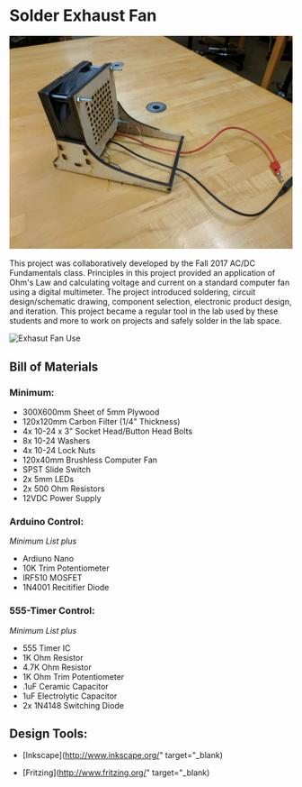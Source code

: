 # Solder Exhaust Fan

![Solder Exhaust Fan][pic1]

This project was collaboratively developed by the Fall 2017 AC/DC Fundamentals class. Principles in this project provided an application of Ohm's Law and calculating voltage and current on a standard computer fan using a digital multimeter. The project introduced soldering, circuit design/schematic drawing, component selection, electronic product design, and iteration. This project became a regular tool in the lab used by these students and more to work on projects and safely solder in the lab space.

![Exhasut Fan Use][pic2]

## Bill of Materials

### Minimum:
+ 300X600mm Sheet of 5mm Plywood
+ 120x120mm Carbon Filter (1/4" Thickness)
+ 4x 10-24 x 3" Socket Head/Button Head Bolts
+ 8x 10-24 Washers
+ 4x 10-24 Lock Nuts
+ 120x40mm Brushless Computer Fan
+ SPST Slide Switch
+ 2x 5mm LEDs
+ 2x 500 Ohm Resistors
+ 12VDC Power Supply

### Arduino Control:
*Minimum List plus*
+ Ardiuno Nano
+ 10K Trim Potentiometer
+ IRF510 MOSFET
+ 1N4001 Recitifier Diode

### 555-Timer Control:
*Minimum List plus*
+ 555 Timer IC
+ 1K Ohm Resistor
+ 4.7K Ohm Resistor
+ 1K Ohm Trim Potentiometer
+ .1uF Ceramic Capacitor
+ 1uF Electrolytic Capacitor
+ 2x 1N4148 Switching Diode

## Design Tools:
+ [Inkscape](http://www.inkscape.org/" target="_blank)

+ [Fritzing](http://www.fritzing.org/" target="_blank)

[pic1]: https://github.com/ebredder/Solder-Exhaust-Fan/blob/master/Pics/IMG_20170925_143346.jpg
[pic2]: https://github.com/ebredder/Solder-Exhaust-Fan/blob/master/Pics/FanAction.png
